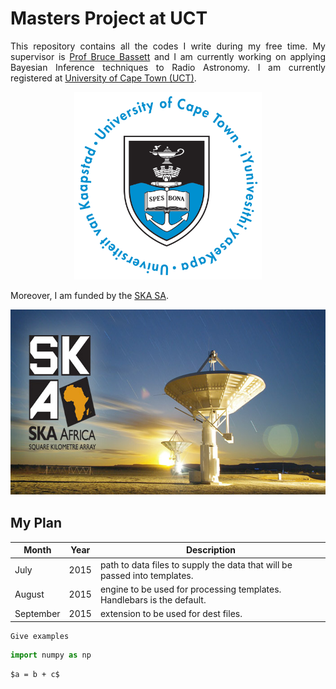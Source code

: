 <h1>Masters Project at UCT</h1>

<section>
	<p align="justify">This repository contains all the codes I write during my free time. My supervisor is <a href="https://cosmoaims.wordpress.com/2010/01/01/bruce-bassett/">Prof Bruce Bassett</a> and I am currently working on applying Bayesian Inference techniques to Radio Astronomy. I am currently registered at <a href="http://www.uct.ac.za/">University of Cape Town (UCT)</a>.</p>
</section>

<p align="center"><img src="Figures/uctlogo.gif" alt="uct_logo" width="300" height="300"></p>

<section>
	<p align="justify">Moreover, I am funded by the <a href="http://www.ska.ac.za/">SKA SA</a>.</p>
</section>

<p align="center"><img src="Figures/ska_sa.jpg" alt="uct_logo" width="700" height="297"></p>

## My Plan



| Month     |Year       | Description |
| ------    |------     | ----------- |
| July      | 2015      | path to data files to supply the data that will be passed into templates. |
| August    | 2015      | engine to be used for processing templates. Handlebars is the default. |
| September | 2015      | extension to be used for dest files. |

```
Give examples 
```

```python
import numpy as np
```

`$a = b + c$`


<!--
This is a comment

* * * *

## Link to File and Webpage

Link to another file in GitHub itself: [myFileName](Thesis/simple_ref.md)

Link to arXiv for example: [arXiv](http://arxiv.org/)

* * * *

## Font Format

_This creates italic text_

__Whereas this creates bold texts__

* * * *
-->






